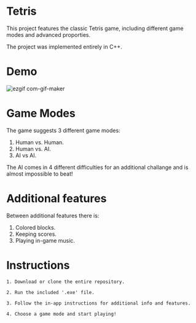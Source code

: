 # Tetris
This project features the classic Tetris game, including different game modes and advanced proporties.

The project was implemented entirely in C++.

# Demo

![ezgif com-gif-maker](https://user-images.githubusercontent.com/100681732/156188820-59d8fa65-be18-4975-ae2e-2a063941ff37.gif)


# Game Modes

The game suggests 3 different game modes:
  
  1. Human vs. Human.
  2. Human vs. AI.
  3. AI vs AI.

The AI comes in 4 different difficulties for an additional challange and is almost impossible to beat!

# Additional features

Between additional features there is:
  1. Colored blocks.
  2. Keeping scores.
  3. Playing in-game music.

# Instructions

  `1. Download or clone the entire repository.`

  `2. Run the included '.exe' file.`
  
  `3. Follow the in-app instructions for additional info and features.`
  
  `4. Choose a game mode and start playing!`
